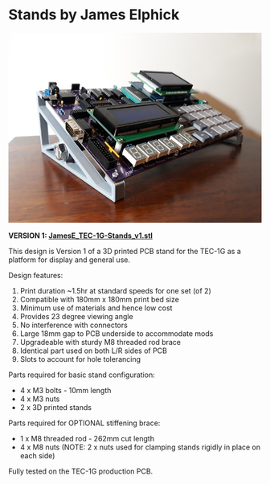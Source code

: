 # Stands by James Elphick
![James Frame](JamesE_TEC-1G-Stands_1.jpg)

**VERSION 1: [JamesE_TEC-1G-Stands_v1.stl](./JamesE_TEC-1G-Stands_v1.stl)**

  This design is Version 1 of a 3D printed PCB stand for the TEC-1G as a platform for display and general use.
  
  Design features:
  1. Print duration ~1.5hr at standard speeds for one set (of 2)
  2. Compatible with 180mm x 180mm print bed size
  3. Minimum use of materials and hence low cost
  4. Provides 23 degree viewing angle
  5. No interference with connectors
  6. Large 18mm gap to PCB underside to accommodate mods
  7. Upgradeable with sturdy M8 threaded rod brace
  8. Identical part used on both L/R sides of PCB
  9. Slots to account for hole tolerancing
  
Parts required for basic stand configuration:
- 4 x M3 bolts - 10mm length
- 4 x M3 nuts
- 2 x 3D printed stands
  
Parts required for OPTIONAL stiffening brace:
- 1 x M8 threaded rod - 262mm cut length
- 4 x M8 nuts (NOTE: 2 x nuts used for clamping stands rigidly in place on each side)
  
Fully tested on the TEC-1G production PCB.
